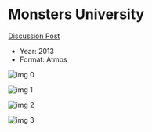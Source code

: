 # Monsters University

[Discussion Post](https://www.avsforum.com/threads/bass-eq-for-filtered-movies.2995212/post-58501162)

* Year: 2013
* Format: Atmos

![img 0](https://i.imgur.com/xo3lTOM.jpg)

![img 1](https://i.imgur.com/QgYIJwf.png)

![img 2](https://i.imgur.com/jvpLxqS.jpg)

![img 3](https://i.imgur.com/2gieAJq.png)

